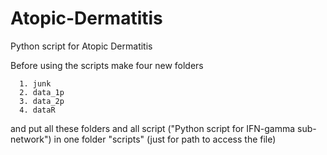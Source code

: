 # Atopic-Dermatitis
Python script for Atopic Dermatitis

Before using the scripts make four new folders

      1. junk
      2. data_1p
      3. data_2p
      4. dataR
      
and put all these folders and all script ("Python script for IFN-gamma sub-network") in one folder "scripts" (just for path  to access the file)

